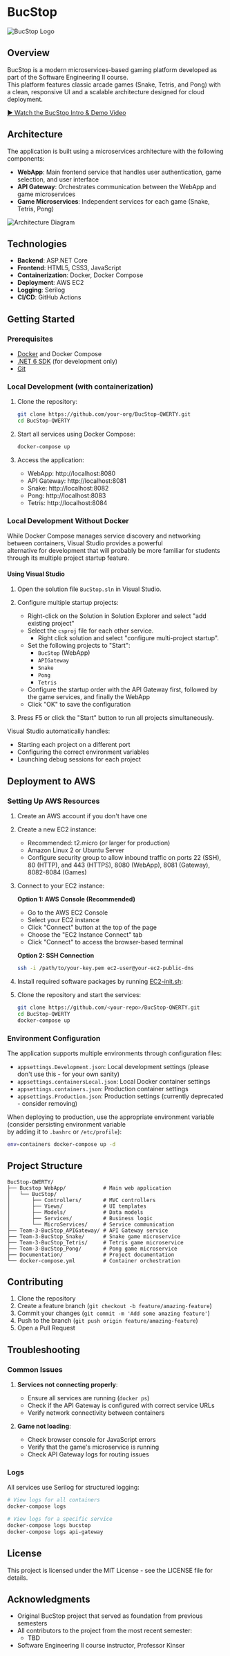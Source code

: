 # BucStop

![BucStop Logo](/Bucstop%20WebApp/BucStop/wwwroot/Logo.png)

## Overview

BucStop is a modern microservices-based gaming platform developed as part of the Software Engineering II course. <br>This platform features classic arcade games (Snake, Tetris, and Pong) with a clean, responsive UI and a scalable architecture designed for cloud deployment.

[▶️ Watch the BucStop Intro & Demo Video](https://vimeo.com/1079595088/f69404c8a6?ts=0&share=copy)



## Architecture

The application is built using a microservices architecture with the following components:

- **WebApp**: Main frontend service that handles user authentication, game selection, and user interface
- **API Gateway**: Orchestrates communication between the WebApp and game microservices
- **Game Microservices**: Independent services for each game (Snake, Tetris, Pong)

![Architecture Diagram](/Documentation/CookedGraph.png)

## Technologies

- **Backend**: ASP.NET Core 
- **Frontend**: HTML5, CSS3, JavaScript
- **Containerization**: Docker, Docker Compose
- **Deployment**: AWS EC2
- **Logging**: Serilog
- **CI/CD**: GitHub Actions


## Getting Started

### Prerequisites

- [Docker](https://www.docker.com/products/docker-desktop) and Docker Compose
- [.NET 6 SDK](https://dotnet.microsoft.com/download/dotnet/6.0) (for development only)
- [Git](https://git-scm.com/downloads)

### Local Development (with containerization)

1. Clone the repository:
   ```bash
   git clone https://github.com/your-org/BucStop-QWERTY.git
   cd BucStop-QWERTY
   ```

2. Start all services using Docker Compose:
   ```bash
   docker-compose up
   ```

3. Access the application:
   - WebApp: http://localhost:8080
   - API Gateway: http://localhost:8081
   - Snake: http://localhost:8082
   - Pong: http://localhost:8083
   - Tetris: http://localhost:8084

### Local Development Without Docker

While Docker Compose manages service discovery and networking between containers, Visual Studio provides a powerful <br> alternative for development that will probably be more familiar for students through its multiple project startup feature.

#### Using Visual Studio

1. Open the solution file `BucStop.sln` in Visual Studio.

2. Configure multiple startup projects:
   - Right-click on the Solution in Solution Explorer and select "add existing project"
   - Select the `csproj` file for each other service.
	 - Right click solution and select "configure multi-project startup".
   - Set the following projects to "Start":
     - `BucStop` (WebApp)
     - `APIGateway`
     - `Snake`
     - `Pong`
     - `Tetris`
   - Configure the startup order with the API Gateway first, followed by the game services, and finally the WebApp
   - Click "OK" to save the configuration

3. Press F5 or click the "Start" button to run all projects simultaneously.

Visual Studio automatically handles:
- Starting each project on a different port
- Configuring the correct environment variables
- Launching debug sessions for each project



## Deployment to AWS

### Setting Up AWS Resources

1. Create an AWS account if you don't have one
2. Create a new EC2 instance:
   - Recommended: t2.micro (or larger for production)
   - Amazon Linux 2 or Ubuntu Server
   - Configure security group to allow inbound traffic on ports 22 (SSH), 80 (HTTP), and 443 (HTTPS), 8080 (WebApp), 8081 (Gateway), 8082-8084 (Games)

3. Connect to your EC2 instance:
   
   **Option 1: AWS Console (Recommended)**
   - Go to the AWS EC2 Console
   - Select your EC2 instance
   - Click "Connect" button at the top of the page
   - Choose the "EC2 Instance Connect" tab
   - Click "Connect" to access the browser-based terminal

   **Option 2: SSH Connection**
   ```bash
   ssh -i /path/to/your-key.pem ec2-user@your-ec2-public-dns
   ```

4. Install required software packages by running [EC2-init.sh](/Scripts/ec2_init.sh):

5. Clone the repository and start the services:
   ```bash
   git clone https://github.com/<your-repo>/BucStop-QWERTY.git
   cd BucStop-QWERTY
   docker-compose up
   ```

### Environment Configuration

The application supports multiple environments through configuration files:

- `appsettings.Development.json`: Local development settings (please don't use this - for your own sanity)
- `appsettings.containersLocal.json`: Local Docker container settings
- `appsettings.containers.json`: Production container settings
- `appsettings.Production.json`: Production settings (currently deprecated - consider removing)

When deploying to production, use the appropriate environment variable (consider persisting environment variable<br> by adding it to `.bashrc` or `/etc/profile`):

```bash
env=containers docker-compose up -d
```

## Project Structure

```
BucStop-QWERTY/
├── Bucstop WebApp/            # Main web application
│   └── BucStop/
│       ├── Controllers/       # MVC controllers
│       ├── Views/             # UI templates
│       ├── Models/            # Data models
│       ├── Services/          # Business logic
│       └── MicroServices/     # Service communication
├── Team-3-BucStop_APIGateway/ # API Gateway service
├── Team-3-BucStop_Snake/      # Snake game microservice
├── Team-3-BucStop_Tetris/     # Tetris game microservice
├── Team-3-BucStop_Pong/       # Pong game microservice
├── Documentation/             # Project documentation
└── docker-compose.yml         # Container orchestration
```

## Contributing

1. Clone the repository 
2. Create a feature branch (`git checkout -b feature/amazing-feature`)
3. Commit your changes (`git commit -m 'Add some amazing feature'`)
4. Push to the branch (`git push origin feature/amazing-feature`)
5. Open a Pull Request

## Troubleshooting

### Common Issues

1. **Services not connecting properly**:
   - Ensure all services are running (`docker ps`)
   - Check if the API Gateway is configured with correct service URLs
   - Verify network connectivity between containers

2. **Game not loading**:
   - Check browser console for JavaScript errors
   - Verify that the game's microservice is running
   - Check API Gateway logs for routing issues

### Logs

All services use Serilog for structured logging:

```bash
# View logs for all containers
docker-compose logs

# View logs for a specific service
docker-compose logs bucstop
docker-compose logs api-gateway
```

## License

This project is licensed under the MIT License - see the LICENSE file for details.

## Acknowledgments

* Original BucStop project that served as foundation from previous semesters
* All contributors to the project from the most recent semester:
	- TBD
* Software Engineering II course instructor, Professor Kinser
